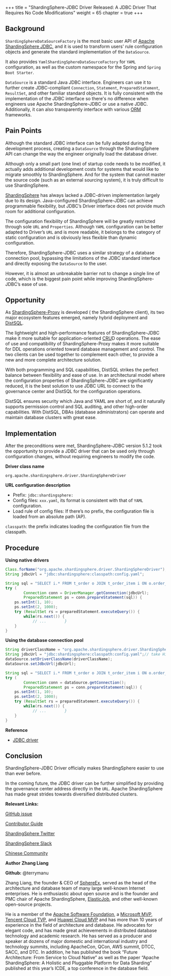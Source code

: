 +++ 
title = "ShardingSphere-JDBC Driver Released: A JDBC Driver That Requires No Code Modifications"
weight = 65
chapter = true 
+++

## Background
`ShardingSphereDataSourceFactory` is the most basic user API of [Apache ShardingSphere
JDBC](https://shardingsphere.apache.org/document/current/en/overview/#shardingsphere-jdbc), and it is used to transform users' rule configuration objects and generate the standard implementation of the `DataSource`.

It also provides `YamlShardingSphereDataSourceFactory` for `YAML` configuration, as well as the custom namespace for the Spring and `Spring Boot Starter`.

`DataSource` is a standard Java JDBC interface. Engineers can use it to further create JDBC-compliant `Connection`, `Statement`, `PreparedStatement`, `ResultSet`, and other familiar standard objects. It is fully consistent with the implementation of the JDBC interface so there's no difference when engineers use Apache ShardingSphere-JDBC or use a native JDBC. Additionally, it can also transparently interface with various [ORM](https://stackoverflow.com/questions/1279613/what-is-an-orm-how-does-it-work-and-how-should-i-use-one) frameworks.

## Pain Points
Although the standard JDBC interface can be fully adapted during the development process, creating a `DataSource` through the ShardingSphere API can change the way the engineer originally load the database driver.

Although only a small part (one line) of startup code needs to be modified, it actually adds additional development costs for systems that would like to migrate smoothly to ShardingSphere. And for the system that cannot master the source code (such as an external sourcing system), it is truly difficult to use ShardingSphere.

[ShardingSphere](https://shardingsphere.apache.org/) has always lacked a JDBC-driven implementation largely due to its design. Java-configured ShardingSphere-JDBC can achieve programmable flexibility, but JDBC’s Driver interface does not provide much room for additional configuration.

The configuration flexibility of ShardingSphere will be greatly restricted through sole `URL` and `Properties`. Although `YAML` configuration can be better adapted to Driver’s `URL` and is more readable, it belongs to the category of static configuration and is obviously less flexible than dynamic configuration.

Therefore, ShardingSphere-JDBC uses a similar strategy of a database connection pool, bypassing the limitations of the JDBC standard interface and directly exposing the `DataSource` to the user.

However, it is almost an unbreakable barrier not to change a single line of code, which is the biggest pain point while improving ShardingSphere-JDBC’s ease of use.

## Opportunity
As [ShardingSphere-Proxy](https://shardingsphere.apache.org/document/current/en/quick-start/shardingsphere-proxy-quick-start/) is developed ( the ShardingSphere client), its two major ecosystem features emerged, namely hybrid deployment and [DistSQL](https://shardingsphere.apache.org/document/5.1.0/en/concepts/distsql/).

The lightweight and high-performance features of ShardingSphere-JDBC make it more suitable for application-oriented [CRU](https://en.wikipedia.org/wiki/Create,_read,_update_and_delete)D operations. The ease of use and compatibility of ShardingSphere-Proxy makes it more suitable for DDL operations oriented toward database management and control. The two clients can be used together to complement each other, to provide a new and more complete architecture solution.

With both programming and SQL capabilities, DistSQL strikes the perfect balance between flexibility and ease of use. In an architectural model where the configuration properties of ShardingSphere-JDBC are significantly reduced, it is the best solution to use JDBC URL to connect to the governance center and DistSQL for the configuration operations.

DistSQL ensures security which Java and YAML are short of, and it naturally supports permission control and SQL auditing, and other high-order capabilities. With DistSQL, DBAs (database administrators) can operate and maintain database clusters with great ease.

## Implementation
After the preconditions were met, ShardingSphere-JDBC version 5.1.2 took the opportunity to provide a JDBC driver that can be used only through configuration changes, without requiring engineers to modify the code.

**Driver class name**

`org.apache.shardingsphere.driver.ShardingSphereDriver`

**URL configuration description**

- Prefix: `jdbc:shardingsphere:`
- Config files: `xxx.yaml`, its format is consistent with that of `YAML` configuration.
- Load rule of config files:
If there’s no prefix, the configuration file is loaded from an absolute path (AP).

`classpath`: the prefix indicates loading the configuration file from the classpath.

## Procedure
**Using native drivers**

```java
Class.forName("org.apache.shardingsphere.driver.ShardingSphereDriver");
String jdbcUrl = "jdbc:shardingsphere:classpath:config.yaml";

String sql = "SELECT i.* FROM t_order o JOIN t_order_item i ON o.order_id=i.order_id WHERE o.user_id=? AND o.order_id=?";
try (
        Connection conn = DriverManager.getConnection(jdbcUrl);
        PreparedStatement ps = conn.prepareStatement(sql)) {
    ps.setInt(1, 10);
    ps.setInt(2, 1000);
    try (ResultSet rs = preparedStatement.executeQuery()) {
        while(rs.next()) {
            // ...        }
    }
}
```
**Using the database connection pool**

```java
String driverClassName = "org.apache.shardingsphere.driver.ShardingSphereDriver";
String jdbcUrl = "jdbc:shardingsphere:classpath:config.yaml";// take HikariCP as an example HikariDataSource dataSource = new HikariDataSource();
dataSource.setDriverClassName(driverClassName);
dataSource.setJdbcUrl(jdbcUrl);

String sql = "SELECT i.* FROM t_order o JOIN t_order_item i ON o.order_id=i.order_id WHERE o.user_id=? AND o.order_id=?";
try (
        Connection conn = dataSource.getConnection();
        PreparedStatement ps = conn.prepareStatement(sql)) {
    ps.setInt(1, 10);
    ps.setInt(2, 1000);
    try (ResultSet rs = preparedStatement.executeQuery()) {
        while(rs.next()) {
            // ...        }
    }
}
```

**Reference**

- [JDBC driver](https://shardingsphere.apache.org/document/current/cn/user-manual/shardingsphere-jdbc/jdbc-driver/)

## Conclusion

ShardingSphere-JDBC Driver officially makes ShardingSphere easier to use than ever before.

In the coming future, the JDBC driver can be further simplified by providing the governance center address directly in the `URL`. Apache ShardingSphere has made great strides towards diversified distributed clusters.

**Relevant Links:**

[GitHub issue](https://github.com/apache/shardingsphere/issues)

[Contributor Guide](https://shardingsphere.apache.org/community/en/involved/)

[ShardingSphere Twitter](https://twitter.com/ShardingSphere)

[ShardingSphere Slack](https://join.slack.com/t/apacheshardingsphere/shared_invite/zt-sbdde7ie-SjDqo9~I4rYcR18bq0SYTg)

[Chinese Community
](https://community.sphere-ex.com/)

**Author**
**Zhang Liang**

**Github:** @terrymanu

Zhang Liang, the founder & CEO of [SphereEx](https://www.sphere-ex.com/), served as the head of the architecture and database team of many large well-known Internet enterprises. He is enthusiastic about open source and is the founder and PMC chair of Apache ShardingSphere, [ElasticJob](https://shardingsphere.apache.org/elasticjob/), and other well-known open-source projects.

He is a member of the [Apache Software Foundation](https://www.apache.org/), a [Microsoft MVP](https://mvp.microsoft.com/), [Tencent Cloud TVP](https://cloud.tencent.com/tvp), and [Huawei Cloud MVP](https://developer.huaweicloud.com/mvp) and has more than 10 years of experience in the field of architecture and database. He advocates for elegant code, and has made great achievements in distributed database technology and academic research. He has served as a producer and speaker at dozens of major domestic and international industry and technology summits, including ApacheCon, QCon, AWS summit, DTCC, SACC, and DTC. In addition, he has published the book “Future Architecture: From Service to Cloud Native” as well as the paper “Apache ShardingSphere: A Holistic and Pluggable Platform for Data Sharding” published at this year’s ICDE, a top conference in the database field.
